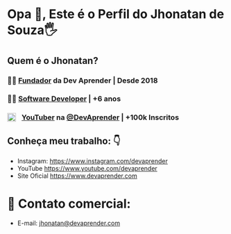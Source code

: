 # **Opa 👋, Este é o Perfil do Jhonatan de Souza🖐**

## Quem é o Jhonatan?

### 🙋‍♂️ **[Fundador](https://www.devaprender.com) da Dev Aprender | Desde 2018**
### 👨‍💻 **[Software Developer](https://www.linkedin.com/in/jhonatands/) | +6 anos**
### <a href="https://www.youtube.com/devaprender"><img align="left" alt="YouTuber no canal | youtube.com/devaprender" width="20px" style='padding-right:10px' src="https://image.flaticon.com/icons/png/512/1384/1384060.png" /></a>**[YouTuber](youtube.com/devaprender) na [@DevAprender](youtube.com/devaprender) | +100k Inscritos**

## **Conheça meu trabalho: 👇**
* Instagram: https://www.instagram.com/devaprender
* YouTube https://www.youtube.com/devaprender
* Site Oficial https://www.devaprender.com

# 📨 Contato comercial:
- E-mail: jhonatan@devaprender.com
